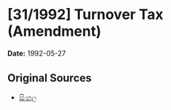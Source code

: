 # [31/1992] Turnover Tax (Amendment)

**Date:** 1992-05-27

## Original Sources

- [සිංහල](https://documents.gov.lk/view/acts/1992/5/31-1992_S.pdf)
